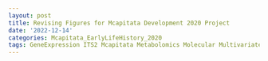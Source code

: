 ```yaml
---
layout: post
title: Revising Figures for Mcapitata Development 2020 Project
date: '2022-12-14'
categories: Mcapitata_EarlyLifeHistory_2020
tags: GeneExpression ITS2 Mcapitata Metabolomics Molecular Multivariate R Respirometry WGCNA
---
```

